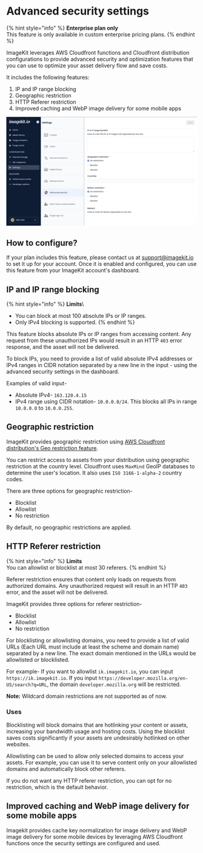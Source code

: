 # Advanced security settings

{% hint style="info" %}
**Enterprise plan only**\
This feature is only available in custom enterprise pricing plans.
{% endhint %}

ImageKit leverages AWS Cloudfront functions and Cloudfront distribution configurations to provide advanced security and optimization features that you can use to optimize your asset delivery flow and save costs.

It includes the following features:
1. IP and IP range blocking
2. Geographic restriction
3. HTTP Referer restriction
4. Improved caching and WebP image delivery for some mobile apps

![Advanced security settings in ImageKit's dashboard](<../.gitbook/assets/advanced-security-settings.png>)

## How to configure?

If your plan includes this feature, please contact us at support@imagekit.io to set it up for your account. Once it is enabled and configured, you can use this feature from your ImageKit account's dashboard.

## IP and IP range blocking

{% hint style="info" %}
**Limits**\
- You can block at most 100 absolute IPs or IP ranges.
- Only IPv4 blocking is supported.
{% endhint %}

This feature blocks absolute IPs or IP ranges from accessing content. Any request from these unauthorized IPs would result in an HTTP `403` error response, and the asset will not be delivered.

To block IPs, you need to provide a list of valid absolute IPv4 addresses or IPv4 ranges in CIDR notation separated by a new line in the input - using the advanced security settings in the dashboard.

Examples of valid input- 
- Absolute IPv4- `163.120.4.15`
- IPv4 range using CIDR notation- `10.0.0.0/24`. This blocks all IPs in range `10.0.0.0` to `10.0.0.255`.

## Geographic restriction

ImageKit provides geographic restriction using [AWS Cloudfront distribution's Geo restriction feature](https://docs.aws.amazon.com/AmazonCloudFront/latest/DeveloperGuide/georestrictions.html).

You can restrict access to assets from your distribution using geographic restriction at the country level. Cloudfront uses `MaxMind` GeoIP databases to determine the user's location. It also uses `ISO 3166-1-alpha-2` country codes.

There are three options for geographic restriction-

- Blocklist
- Allowlist
- No restriction

By default, no geographic restrictions are applied.

## HTTP Referer restriction

{% hint style="info" %}
**Limits**\
You can allowlist or blocklist at most 30 referers.
{% endhint %}

Referer restriction ensures that content only loads on requests from authorized domains. Any unauthorized request will result in an HTTP `403` error, and the asset will not be delivered.

ImageKit provides three options for referer restriction-

- Blocklist 
- Allowlist
- No restriction

For blocklisting or allowlisting domains, you need to provide a list of valid URLs (Each URL must include at least the scheme and domain name) separated by a new line. The exact domain mentioned in the URLs would be allowlisted or blocklisted.

For example- 
If you want to allowlist `ik.imagekit.io`, you can input `https://ik.imagekit.io`.
If you input `https://developer.mozilla.org/en-US/search?q=URL`, the domain `developer.mozilla.org` will be restricted.

**Note:** Wildcard domain restrictions are not supported as of now.

### Uses
Blocklisting will block domains that are hotlinking your content or assets, increasing your bandwidth usage and hosting costs. Using the blocklist saves costs significantly if your assets are undesirably hotlinked on other websites.

Allowlisting can be used to allow only selected domains to access your assets. For example, you can use it to serve content only on your allowlisted domains and automatically block other referers.

If you do not want any HTTP referer restriction, you can opt for no restriction, which is the default behavior.

## Improved caching and WebP image delivery for some mobile apps

Imagekit provides cache key normalization for image delivery and WebP image delivery for some mobile devices by leveraging AWS Cloudfront functions once the security settings are configured and used.

